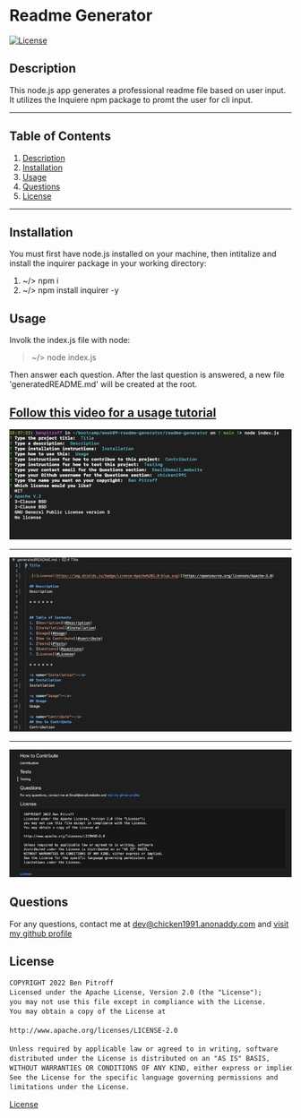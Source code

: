 # Readme Generator

[![License](https://img.shields.io/badge/License-Apache%202.0-blue.svg)](https://opensource.org/licenses/Apache-2.0)

## Description

This node.js app generates a professional readme file based on user input. It utilizes the Inquiere npm package to promt the user for cli input. 

* * * * * *


## Table of Contents
1. [Description](#Description)
2. [Installation](#Installation)
3. [Usage](#Usage)
6. [Questions](#questions)
7. [License](#License)

* * * * * *

<a name="Installation"></a>
## Installation

You must first have node.js installed on your machine, then intitalize and install the inquirer package in your working directory:
1. ~/> npm i
2. ~/> npm install inquirer -y

<a name="Usage"></a>
## Usage

Involk the index.js file with node:

> ~/> node index.js

Then answer each question. After the last question is answered, a new file 'generatedREADME.md' will be created at the root.

## [Follow this video for a usage tutorial](https://drive.google.com/file/d/1peUFs760dDQAb6UBq4js1NCNu2PXtQm_/view?usp=sharing)

![demo1.png](./assets/images/demo1.png)

* * * * *

![demo2.png](./assets/images/demo2.png)

* * * * *

![demo3.png](./assets/images/demo3.png)

<a name="questions"></a>
## Questions
For any questions, contact me at dev@chicken1991.anonaddy.com and [visit my github profile](https://github.com/d)

<a name="License"></a>
## License

```md
COPYRIGHT 2022 Ben Pitroff
Licensed under the Apache License, Version 2.0 (the "License");
you may not use this file except in compliance with the License.
You may obtain a copy of the License at

http://www.apache.org/licenses/LICENSE-2.0

Unless required by applicable law or agreed to in writing, software
distributed under the License is distributed on an "AS IS" BASIS,
WITHOUT WARRANTIES OR CONDITIONS OF ANY KIND, either express or implied.
See the License for the specific language governing permissions and
limitations under the License.
```   


[License](https://opensource.org/licenses/Apache-2.0)
